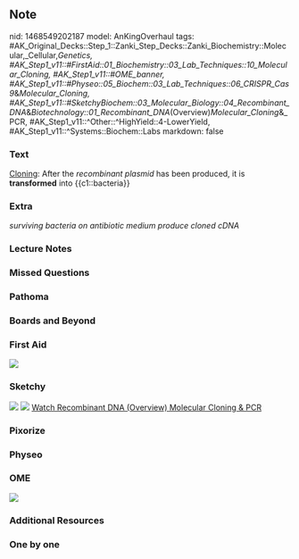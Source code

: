 ## Note
nid: 1468549202187
model: AnKingOverhaul
tags: #AK_Original_Decks::Step_1::Zanki_Step_Decks::Zanki_Biochemistry::Molecular,_Cellular,_Genetics, #AK_Step1_v11::#FirstAid::01_Biochemistry::03_Lab_Techniques::10_Molecular_Cloning, #AK_Step1_v11::#OME_banner, #AK_Step1_v11::#Physeo::05_Biochem::03_Lab_Techniques::06_CRISPR_Cas9_&_Molecular_Cloning, #AK_Step1_v11::#SketchyBiochem::03_Molecular_Biology::04_Recombinant_DNA_&_Biotechnology::01_Recombinant_DNA_(Overview)_Molecular_Cloning_&_PCR, #AK_Step1_v11::^Other::^HighYield::4-LowerYield, #AK_Step1_v11::^Systems::Biochem::Labs
markdown: false

### Text
<div>
  <div>
    <u>Cloning</u>: After the <i>recombinant plasmid</i> has been
    produced, it is <b>transformed</b> into {{c1::bacteria}}
  </div>
</div>

### Extra
<i>surviving bacteria on antibiotic medium produce cloned cDNA</i>

### Lecture Notes


### Missed Questions


### Pathoma


### Boards and Beyond


### First Aid
<img src="tmpI3n28V.png">

### Sketchy
<img src=
"Recombinant%20DNA%20(Overview),%20Molecular%20Cloning%20&%20Polymerase%20Chain%20Reaction.png">
<img src="Screen%20Shot%202022-01-30%20at%2010.02.55%20AM.png">
<a href=
"https://dashboard.sketchy.com/study/medical/courses/medical-biochemistry/units/medical-biochemistry-molecular-biology/videos/medical-biochemistry-molecular-biology-recombinant-dna-and-biotechnology-recombinant-dna-overview-molecular-cloning-and-polymerase-chain-reaction?utm_source=anki&utm_medium=partnership&utm_campaign=february_update&utm_content=medical">
Watch Recombinant DNA (Overview) Molecular Cloning & PCR</a>

### Pixorize


### Physeo


### OME
<div class="ome-widget">
  <a href="https://onlinemeded.org?ref=anki"><img src=
  "_OME_AnkiFlashcards_General_4.png"></a>
</div>

### Additional Resources


### One by one

